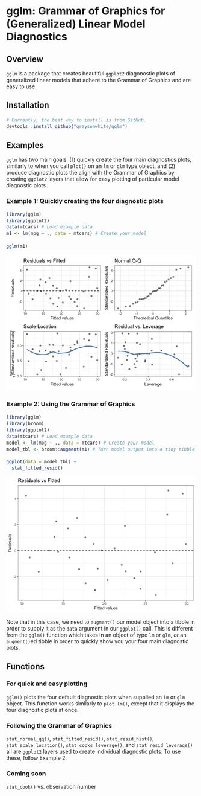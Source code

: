 
# gglm: Grammar of Graphics for (Generalized) Linear Model Diagnostics

## Overview

`gglm` is a package that creates beautiful `ggplot2` diagonostic plots
of generalized linear models that adhere to the Grammar of Graphics and
are easy to use.

## Installation

``` r
# Currently, the best way to install is from GitHub.
devtools::install_github("graysonwhite/gglm")
```

## Examples

`gglm` has two main goals: (1) quickly create the four main diagnostics
plots, similarly to when you call `plot()` on an `lm` or `glm` type
object, and (2) produce diagnostic plots the align with the Grammar of
Graphics by creating `ggplot2` layers that allow for easy plotting of
particular model diagnostic plots.

### Example 1: Quickly creating the four diagnostic plots

``` r
library(gglm)
library(ggplot2)
data(mtcars) # Load example data
m1 <- lm(mpg ~ ., data = mtcars) # Create your model

gglm(m1)
```

![](README_files/figure-gfm/unnamed-chunk-2-1.png)<!-- -->

### Example 2: Using the Grammar of Graphics

``` r
library(gglm) 
library(broom) 
library(ggplot2)
data(mtcars) # Load example data
model <- lm(mpg ~ ., data = mtcars) # Create your model
model_tbl <- broom::augment(m1) # Turn model output into a tidy tibble

ggplot(data = model_tbl) +
  stat_fitted_resid()
```

![](README_files/figure-gfm/unnamed-chunk-3-1.png)<!-- -->

Note that in this case, we need to `augment()` our model object into a
tibble in order to supply it as the `data` argument in our `ggplot()`
call. This is different from the `gglm()` function which takes in an
object of type `lm` or `glm`, *or* an `augment()`ed tibble in order to
quickly show you your four main diagnostic plots.

## Functions

### For quick and easy plotting

`gglm()` plots the four default diagnostic plots when supplied an `lm`
or `glm` object. This function works similarly to `plot.lm()`, except
that it displays the four diagnostic plots at once.

### Following the Grammar of Graphics

`stat_normal_qq()`, `stat_fitted_resid()`, `stat_resid_hist()`,
`stat_scale_location()`, `stat_cooks_leverage()`, and
`stat_resid_leverage()` all are `ggplot2` layers used to create
individual diagnostic plots. To use these, follow Example 2.

### Coming soon

`stat_cook()` vs. observation number

